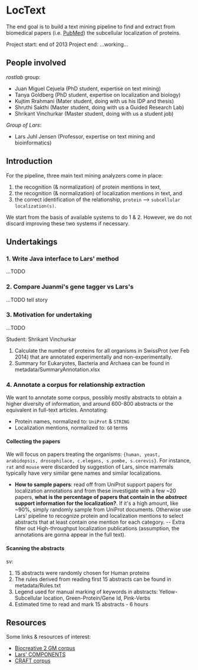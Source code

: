 # LocText

The end goal is to build a text mining pipeline to find and extract from biomedical papers (i.e. [PubMed](http://www.ncbi.nlm.nih.gov/pubmed)) the subcellular localization of proteins.

Project start: end of 2013
Project end: ...working...

## People involved

_rostlab_ group:

* Juan Miguel Cejuela (PhD student, expertise on text mining)
* Tanya Goldberg (PhD student, expertise on localization and biology)
* Kujtim Rrahmani (Mater student, doing with us his IDP and thesis)
* Shruthi Sakthi (Master student, doing with us a Guided Research Lab)
* Shrikant Vinchurkar (Master student, doing with us a student job)

_Group of Lars_:

* Lars Juhl Jensen (Professor, expertise on text mining and bioinformatics)


## Introduction

For the pipeline, three main text mining analyzers come in place:

1. the recognition (& normalization) of protein mentions in text,
2. the recognition (& normalization) of localization mentions in text, and
3. the correct identification of the relationship, `protein` --> `subcellular localization(s)`.

We start from the basis of available systems to do 1 & 2. However, we do not discard improving these two systems if necessary.

## Undertakings

### 1. Write Java interface to Lars' method

...TODO

### 2. Compare Juanmi's gene tagger vs Lars's

...TODO tell story

### 3. Motivation for undertaking

...TODO

Student: Shrikant Vinchurkar
1. Calculate the number of proteins for all organisms in SwissProt (ver Feb 2014) that are annotated experimentally and non-experimentally.
2. Summary for Eukaryotes, Bacteria and Archaea can be found in metadata/SummaryAnnotation.xlsx

### 4. Annotate a corpus for relationship extraction

We want to annotate some corpus, possibly mostly abstracts to obtain a higher diversity of information, and around 600-800 abstracts or the equivalent in full-text articles. Annotating:

* Protein names, normalized to: `UniProt` & `STRING`
* Localization mentions, normalized to: `GO` terms

#### Collecting the papers

We will focus on papers treating the organisms: `{human, yeast, arabidopsis, drosophilace, c.elegans, s.pombe, s.cerevis}`. For instance, `rat` and `mouse` were discarded by suggestion of Lars, since mammals typically have very similar gene names and similar localizations.

* **How to sample papers**: read off from UniProt support papers for localization annotations and from these investigate with a few ~20 papers, **what is the percentage of papers that contain in the _abstract_ support information for the localization?**. If it's a high amount, like ~90%, simply randomly sample from UniProt documents. Otherwise use Lars' pipeline to recognize protein and localization mentions to select abstracts that at least contain one mention for each category. -- Extra filter out High-throughput localization publications (assumption, the annotations are gonna appear in the full text).

#### Scanning the abstracts
sv:
1. 15 abstracts were randomly chosen for Human proteins
2. The rules derived from reading first 15 abstracts can be found in metadata/Rules.txt
3. Legend used for manual marking of keywords in abstracts: Yellow-Subcellular location, Green-Protein/Gene Id, Pink-Verbs
4. Estimated time to read and mark 15 abstracts - 6 hours


## Resources

Some links & resources of interest:

* [Biocreative 2 GM corpus](http://www.biocreative.org/resources/corpora/biocreative-ii-corpus/)
* [Lars' COMPONENTS](http://compartments.jensenlab.org/Downloads)
* [CRAFT corpus](http://bionlp-corpora.sourceforge.net/CRAFT/)
